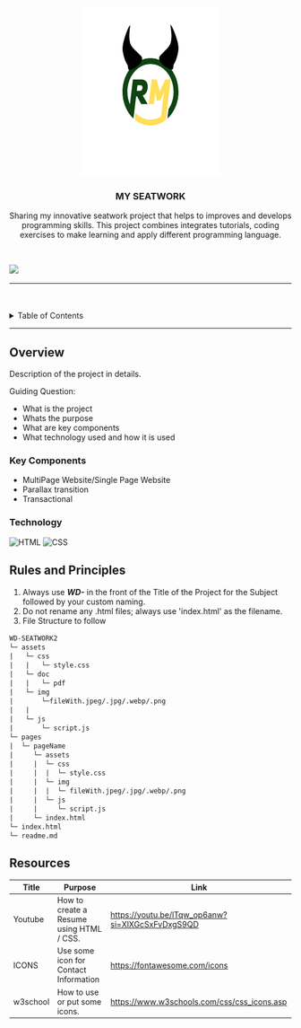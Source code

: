 <a name="readme-top">

<br/>

<br />
<div align="center">
  <a href="https://github.com/zyx-0314/">
    <img src="./assets/img/logo.png" alt="logo" width="250" height="300">
  </a>

  <h3 align="center">MY SEATWORK</h3>
</div>

<div align="center">
  <p>Sharing my innovative seatwork project that helps to improves and develops programming skills.
  This project combines integrates tutorials, coding exercises to make learning and apply different programming language.
</div>

<br />

![](https://visit-counter.vercel.app/counter.png?page=Maerona03/WD-seatwork2)

---

<br />
<br />

<!-- TODO: If you want to add more layers for your readme -->
<details>
  <summary>Table of Contents</summary>
  <ol>
    <li>
      <a href="#overview">Overview</a>
      <ol>
        <li>
          <a href="#key-components">Key Components</a>
        </li>
        <li>
          <a href="#technology">Technology</a>
        </li>
      </ol>
    </li>
    <li>
      <a href="#rules-and-principles">Rules and Principles</a>
    </li>
    <li>
      <a href="#resources">Resources</a>
    </li>
  </ol>
</details>

---

## Overview

<!-- TODO: To be changed -->
<!-- The following are just sample -->

Description of the project in details.

Guiding Question:

- What is the project
- Whats the purpose
- What are key components
- What technology used and how it is used

### Key Components

<!-- TODO: List of Key Components -->
<!-- The following are just sample -->

- MultiPage Website/Single Page Website
- Parallax transition
- Transactional

### Technology

![HTML](https://img.shields.io/badge/HTML-E34F26?style=for-the-badge&logo=html5&logoColor=white)
![CSS](https://img.shields.io/badge/CSS-1572B6?style=for-the-badge&logo=css3&logoColor=white)

## Rules and Principles

1. Always use **_WD-_** in the front of the Title of the Project for the Subject followed by your custom naming.
2. Do not rename any .html files; always use 'index.html' as the filename.
3. File Structure to follow

```
WD-SEATWORK2
└─ assets
|   └─ css
|   |   └─ style.css
|   └─ doc
|   |   └─ pdf
|   └─ img
|       └─fileWith.jpeg/.jpg/.webp/.png
|   |
|   └─ js
|       └─ script.js
└─ pages
|  └─ pageName
|     └─ assets
|     |  └─ css
|     |  |  └─ style.css
|     |  └─ img
|     |  |  └─ fileWith.jpeg/.jpg/.webp/.png
|     |  └─ js
|     |     └─ script.js
|     └─ index.html
└─ index.html
└─ readme.md
```

## Resources

| Title    | Purpose                                  | Link                                             |
| -------- | ---------------------------------------- | ------------------------------------------------ |
| Youtube  | How to create a Resume using HTML / CSS. | https://youtu.be/lTqw_op6anw?si=XlXGcSxFvDxgS9QD |
| ICONS    | Use some icon for Contact Information    | https://fontawesome.com/icons                    |
| w3school | How to use or put some icons.            | https://www.w3schools.com/css/css_icons.asp      |
